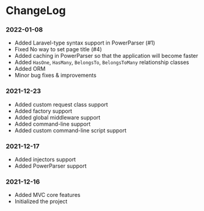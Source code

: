 # ChangeLog

### 2022-01-08
- Added Laravel-type syntax support in PowerParser (#1)
- Fixed No way to set page title (#4)
- Added caching in PowerParser so that the application will become faster
- Added `HasOne`, `HasMany`, `BelongsTo`, `BelongsToMany` relationship classes
- Added ORM
- Minor bug fixes & improvements

### 2021-12-23
- Added custom request class support
- Added factory support
- Added global middleware support
- Added command-line support
- Added custom command-line script support

### 2021-12-17
- Added injectors support
- Added PowerParser support

### 2021-12-16
- Added MVC core features
- Initialized the project

